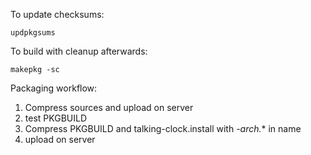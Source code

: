To update checksums:

	updpkgsums

To build with cleanup afterwards: 

	makepkg -sc

Packaging workflow:
1. Compress sources and upload on server
2. test PKGBUILD
3. Compress PKGBUILD and talking-clock.install with *-arch.** in name
4. upload on server 
